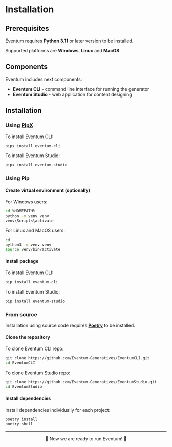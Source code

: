 # Installation

## Prerequisites

Eventum requires **Python 3.11** or later version to be installed.

Supported platforms are **Windows**, **Linux** and **MacOS**.

## Components
Eventum includes next components:
- **Eventum CLI** - command line interface for running the generator
- **Eventum Studio** - web application for content designing 

## Installation

### Using [PipX](https://pipx.pypa.io/stable/)

To install Eventum CLI:
```bash
pipx install eventum-cli
```

To install Eventum Studio:
```bash
pipx install eventum-studio
```

### Using Pip

#### Create virtual environment (optionally)

For Windows users:
```bash
cd %HOMEPATH%
python -m venv venv
venv\Scripts\activate
```

For Linux and MacOS users:
```bash
cd
python3 -m venv venv
source venv/bin/activate
```

#### Install package
To install Eventum CLI:
```bash
pip install eventum-cli
```

To install Eventum Studio:
```bash
pip install eventum-studio
```

### From source

Installation using source code requires **[Poetry](https://python-poetry.org/)** to be installed.

#### Clone the repository

To clone Eventum CLI repo:
```bash
git clone https://github.com/Eventum-Generatives/EventumCLI.git
cd EventumCLI
```

To clone Eventum Studio repo:
```bash
git clone https://github.com/Eventum-Generatives/EventumStudio.git
cd EventumStudio
```

#### Install dependencies
Install dependencies individually for each project:
```bash
poetry install
poetry shell
```

---

<p align="center">
    🚀 Now we are ready to run Eventum! 🚀
</p>
